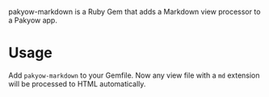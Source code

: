 pakyow-markdown is a Ruby Gem that adds a Markdown view processor to a Pakyow app.

# Usage

Add `pakyow-markdown` to your Gemfile. Now any view file with a `md` extension will be processed to HTML automatically.
